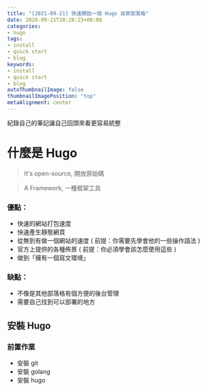 ```yaml
---
title: "[2021-09-21] 快速開始一個 Hugo 自架部落格"
date: 2020-09-21T20:28:23+08:00
categories:
- hugo
tags:
- install
- quick start
- blog
keywords:
- install
- quick start
- blog
autoThumbnailImage: false
thumbnailImagePosition: "top"
metaAlignment: center
---
```

紀錄自己的筆記讓自己回頭來看更容易統整

<!--more-->

<!-- ![Tranquilpeak](/img/showcase.png) -->

# 什麼是 Hugo

> It's open-source, 開放原始碼

> A Framework, 一種框架工具

### 優點：
- 快速的網站打包速度
- 快速產生靜態網頁
- 從無到有做一個網站的速度 ( 前提：你需要先學會他的一些操作語法 )
- 官方上提供的各種佈景 ( 前提：你必須學會該怎麼使用這些 )
- 做到「擁有一個寫文環境」
### 缺點：
- 不像是其他部落格有個方便的後台管理
- 需要自己找到可以部署的地方

## 安裝 Hugo

### 前置作業

- 安裝 git
- 安裝 golang
- 安裝 hugo